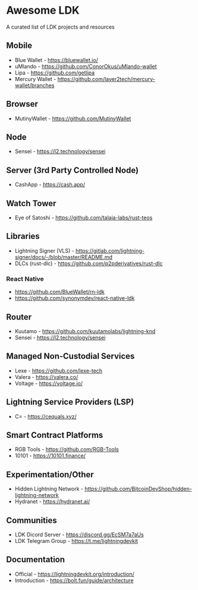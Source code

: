 # Awesome LDK
A curated list of LDK projects and resources

## Mobile
- Blue Wallet - https://bluewallet.io/
- uMlando - https://github.com/ConorOkus/uMlando-wallet
- Lipa - https://github.com/getlipa
- Mercury Wallet - https://github.com/layer2tech/mercury-wallet/branches

## Browser
- MutinyWallet - https://github.com/MutinyWallet

## Node
- Sensei - https://l2.technology/sensei

## Server (3rd Party Controlled Node)
- CashApp - https://cash.app/

## Watch Tower
- Eye of Satoshi - https://github.com/talaia-labs/rust-teos

## Libraries
- Lightning Signer (VLS) - https://gitlab.com/lightning-signer/docs/-/blob/master/README.md
- DLCs (rust-dlc) - https://github.com/p2pderivatives/rust-dlc

### React Native
- https://github.com/BlueWallet/rn-ldk
- https://github.com/synonymdev/react-native-ldk

## Router
- Kuutamo - https://github.com/kuutamolabs/lightning-knd
- Sensei - https://l2.technology/sensei

## Managed Non-Custodial Services
- Lexe - https://github.com/lexe-tech
- Valera - https://valera.co/
- Voltage - https://voltage.io/

## Lightning Service Providers (LSP)
- C= - https://cequals.xyz/

## Smart Contract Platforms
- RGB Tools - https://github.com/RGB-Tools
- 10101 - https://10101.finance/

## Experimentation/Other
- Hidden Lightning Network - https://github.com/BitcoinDevShop/hidden-lightning-network
- Hydranet - https://hydranet.ai/

## Communities
- LDK Dicord Server - https://discord.gg/EcSM7a7aUs
- LDK Telegram Group - https://t.me/lightningdevkit

## Documentation
- Official - https://lightningdevkit.org/introduction/
- Introduction - https://bolt.fun/guide/architecture
